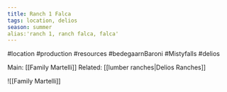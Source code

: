 ```yaml
---
title: Ranch 1 Falca
tags: location, delios
season: summer
alias:'ranch 1, ranch falca, falca'
---
```

#location #production #resources #bedegaarnBaroni #Mistyfalls #delios

Main: [[Family Martelli]]
Related: [[lumber ranches|Delios Ranches]]

![[Family Martelli]]
